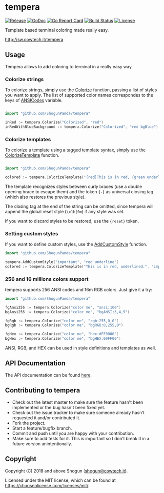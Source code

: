 # tempera

[![Release](https://img.shields.io/github/release/ShogunPanda/tempera.svg)](https://github.com/ShogunPanda/tempera/releases/latest)
[![GoDoc](https://godoc.org/github.com/ShogunPanda/tempera?status.svg)](https://godoc.org/github.com/ShogunPanda/tempera)
[![Go Report Card](https://goreportcard.com/badge/github.com/ShogunPanda/tempera)](https://goreportcard.com/report/github.com/ShogunPanda/tempera)
[![Build Status](https://img.shields.io/travis/rust-lang/rust/master.svg)](https://travis-ci.org/ShogunPanda/tempera)
[![License](https://img.shields.io/github/license/ShogunPanda/tempera.svg)](https://github.com/ShogunPanda/tempera/blob/master/LICENSE.md)

Template based terminal coloring made really easy.

http://sw.cowtech.it/tempera

## Usage

Tempera allows to add coloring to terminal in a really easy way.

### Colorize strings

To colorize strings, simply use the [Colorize](https://godoc.org/github.com/ShogunPanda/tempera#Colorize) function, passing a list of styles you want to apply.
The list of supported color names correspondes to the keys of [ANSICodes](https://godoc.org/github.com/ShogunPanda/tempera#pkg-variables) variable.
```go

import "github.com/ShogunPanda/tempera"

inRed := tempera.Colorize("Colorized", "red")
inRedWithBlueBackground := tempera.Colorize("Colorized", "red bgBlue")
```

### Colorize templates

To colorize a template using a tagged template syntax, simply use the [ColorizeTemplate](https://godoc.org/github.com/ShogunPanda/tempera#ColorizeTemplate) function.

```go

import "github.com/ShogunPanda/tempera"

colored := tempera.ColorizeTemplate("{red}This is in red, {green underline}this in green underlined{-}, this in red again.")
```

The template recognizes styles between curly braces (use a double opening brace to escape them) and the token `{-}` as universal closing tag (which also restores the previous style).

The closing tag at the end of the string can be omitted, since tempera will append the global reset style (`\x1b[0m`) if any style was set.

If you want to discard styles to be restored, use the `{reset}` token.

### Setting custom styles

If you want to define custom styles, use the [AddCustomStyle](https://godoc.org/github.com/ShogunPanda/tempera#AddCustomStyle) function.

```go
import "github.com/ShogunPanda/tempera"

tempera.AddCustomStyle("important", "red underline")
colored := tempera.ColorizeTemplate("This is in red, underlined.", "important")
```

### 256 and 16 millions colors support

tempera supports 256 ANSI codes and 16m RGB colors. Just give it a try:

```go
import "github.com/ShogunPanda/tempera"

fgAnsi256 := tempera.Colorize("color me", "ansi:100")
bgAnsi256 := tempera.Colorize("color me", "bgANSI:3,4,5")

fgRgb := tempera.Colorize("color me", "rgb:255,0,0")
bgRgb := tempera.Colorize("color me", "bgRGB:0,255,0")

fgHex := tempera.Colorize("color me", "hex:#FF0000")
bgHex := tempera.Colorize("color me", "bgHEX:00FF00")
```

ANSI, RGB, and HEX can be used in style definitions and templates as well.

## API Documentation

The API documentation can be found [here](https://godoc.org/github.com/ShogunPanda/tempera).

## Contributing to tempera

* Check out the latest master to make sure the feature hasn't been implemented or the bug hasn't been fixed yet.
* Check out the issue tracker to make sure someone already hasn't requested it and/or contributed it.
* Fork the project.
* Start a feature/bugfix branch.
* Commit and push until you are happy with your contribution.
* Make sure to add tests for it. This is important so I don't break it in a future version unintentionally.

## Copyright

Copyright (C) 2018 and above Shogun (shogun@cowtech.it).

Licensed under the MIT license, which can be found at https://choosealicense.com/licenses/mit/.

